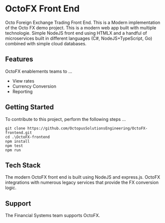 # OctoFX Front End 

Octo Foreign Exchange Trading Front End. This is a Modern implementation of the Octo FX demo project. This is a modern web app built with multiple technologie. Simple NodeJS front end using HTMLX and a handful of microservices built in different languages (C#, NodeJS+TypeScript, Go) combined with simple cloud databases.

## Features

OctoFX enablements teams to ... 

* View rates
* Currency Conversion
* Reporting 

## Getting Started

To contribute to this project, perform the following steps ...

```
git clone https://github.com/OctopusSolutionsEngineering/OctoFX-frontend.git 
cd .\OctoFX-frontend
npm install
npm test
npm run

```

## Tech Stack

The modern OctoFX front end is built using NodeJS and express.js. OctoFX integrations with numerous legacy services that provide the FX conversion logic.

## Support

The Financial Systems team supports OctoFX. 
